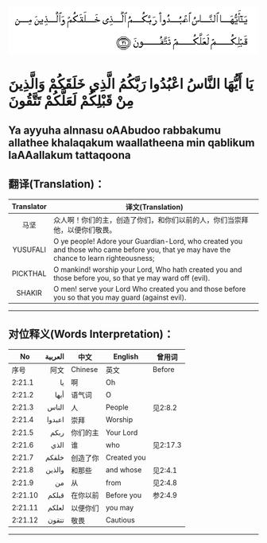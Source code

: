 ![002:021](images/002_021.gif)

#  يَا أَيُّهَا النَّاسُ اعْبُدُوا رَبَّكُمُ الَّذِي خَلَقَكُمْ وَالَّذِينَ مِنْ قَبْلِكُمْ لَعَلَّكُمْ تَتَّقُونَ 

## Ya ayyuha alnnasu oAAbudoo rabbakumu allathee khalaqakum waallatheena min qablikum laAAallakum tattaqoona

## 翻译(Translation)：

| Translator | 译文(Translation)                                            |
|:----------:| ------------------------------------------------------------ |
| 马坚       | 众人啊！你们的主，创造了你们，和你们以前的人，你们当崇拜他，以便你们敬畏。 |
| YUSUFALI   | O ye people! Adore your Guardian-Lord, who created you and those who came before you, that ye may have the chance to learn righteousness; |
| PICKTHAL   | O mankind! worship your Lord, Who hath created you and those before you, so that ye may ward off (evil). |
| SHAKIR     | O men! serve your Lord Who created you and those before you so that you may guard (against evil). |

---

## 对位释义(Words Interpretation)：

| No      | العربية | 中文     | English     | 曾用词   |
| ------- | -------:| -------- | ----------- | -------- |
| 序号    | 阿文    | Chinese  | 英文        | Before   |
| 2:21.1  | يا      | 啊       | Oh          |          |
| 2:21.2  | أيها    | 语气词   | O           |          |
| 2:21.3  | الناس   | 人       | People      | 见2:8.2  |
| 2:21.4  | اعبدوا  | 崇拜     | Worship     |          |
| 2:21.5  | ربكم    | 你们的主 | Your Lord   |          |
| 2:21.6  | الذي    | 谁       | who         | 见2:17.3 |
| 2:21.7  | خلقكم   | 创造了你 | Created you |          |
| 2:21.8  | والذين  | 和那些   | and whose   | 见2:4.1  |
| 2:21.9  | من      | 从       | from        | 见2:4.8  |
| 2:21.10 | قبلكم   | 在你以前 | Before you  | 参2:4.9  |
| 2:21.11 | لعلكم   | 以便你们 | you may     |          |
| 2:21.12 | تتقون   | 敬畏     | Cautious    |          |

---
